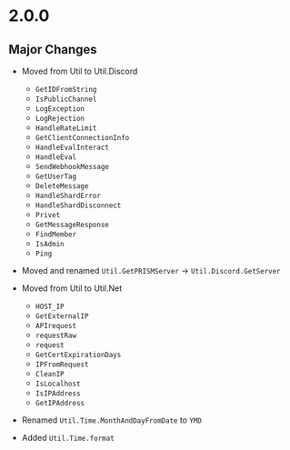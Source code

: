 # 2.0.0

## Major Changes

- Moved from Util to Util.Discord
    - `GetIDFromString`
    - `IsPublicChannel`
    - `LogException`
    - `LogRejection`
    - `HandleRateLimit`
    - `GetClientConnectionInfo`
    - `HandleEvalInteract`
    - `HandleEval`
    - `SendWebhookMessage`
    - `GetUserTag`
    - `DeleteMessage`
    - `HandleShardError`
    - `HandleShardDisconnect`
    - `Privet`
    - `GetMessageResponse`
    - `FindMember`
    - `IsAdmin`
    - `Ping`

- Moved and renamed `Util.GetPRISMServer` -> `Util.Discord.GetServer`

- Moved from Util to Util.Net
    - `HOST_IP`
    - `GetExternalIP`
    - `APIrequest`
    - `requestRaw`
    - `request`
    - `GetCertExpirationDays`
    - `IPFromRequest`
    - `CleanIP`
    - `IsLocalhost`
    - `IsIPAddress`
    - `GetIPAddress`

- Renamed `Util.Time.MonthAndDayFromDate` to `YMD`

- Added `Util.Time.format`